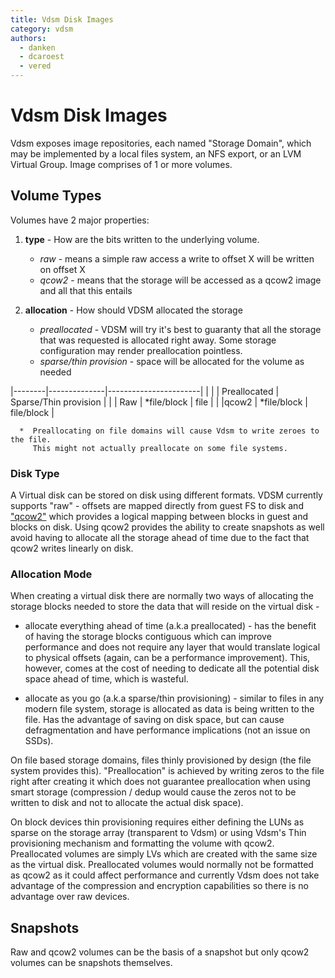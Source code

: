 ```yaml
---
title: Vdsm Disk Images
category: vdsm
authors:
  - danken
  - dcaroest
  - vered
---
```


# Vdsm Disk Images

Vdsm exposes image repositories, each named "Storage Domain", which may be implemented by a local files system, an NFS export, or an LVM Virtual Group. Image comprises of 1 or more volumes.

## Volume Types

Volumes have 2 major properties:

1.  **type** - How are the bits written to the underlying volume.
    -   *raw* - means a simple raw access a write to offset X will be written on offset X
    -   *qcow2* - means that the storage will be accessed as a qcow2 image and all that this entails

2.  **allocation** - How should VDSM allocated the storage
    -   *preallocated* - VDSM will try it's best to guaranty that all the storage that was requested is allocated right away. Some storage configuration may render preallocation pointless.
    -   *sparse/thin provision* - space will be allocated for the volume as needed

|--------|--------------|-----------------------|
| |      | Preallocated | Sparse/Thin provision |
| | Raw  | \*file/block | file                  |
| |qcow2 | \*file/block | file/block            |

      *  Preallocating on file domains will cause Vdsm to write zeroes to the file.
         This might not actually preallocate on some file systems.

### Disk Type

A Virtual disk can be stored on disk using different formats. VDSM currently supports "raw" - offsets are mapped directly from guest FS to disk and ["qcow2"](http://en.wikipedia.org/wiki/Qcow#qcow2) which provides a logical mapping between blocks in guest and blocks on disk. Using qcow2 provides the ability to create snapshots as well avoid having to allocate all the storage ahead of time due to the fact that qcow2 writes linearly on disk.

### Allocation Mode

When creating a virtual disk there are normally two ways of allocating the storage blocks needed to store the data that will reside on the virtual disk -

*   allocate everything ahead of time (a.k.a preallocated) - has the benefit of having the storage blocks contiguous which can improve performance and does not require any layer that would translate logical to physical offsets (again, can be a performance improvement). This, however, comes at the cost of needing to dedicate all the potential disk space ahead of time, which is wasteful.

<!-- -->

*   allocate as you go (a.k.a sparse/thin provisioning) - similar to files in any modern file system, storage is allocated as data is being written to the file.
     Has the advantage of saving on disk space, but can cause defragmentation and have performance implications (not an issue on SSDs).

On file based storage domains, files thinly provisioned by design (the file system provides this). "Preallocation" is achieved by writing zeros to the file right after creating it which does not guarantee preallocation when using smart storage (compression / dedup would cause the zeros not to be written to disk and not to allocate the actual disk space).

On block devices thin provisioning requires either defining the LUNs as sparse on the storage array (transparent to Vdsm) or using Vdsm's Thin provisioning mechanism and formatting the volume with qcow2. Preallocated volumes are simply LVs which are created with the same size as the virtual disk. Preallocated volumes would normally not be formatted as qcow2 as it could affect performance and currently Vdsm does not take advantage of the compression and encryption capabilities so there is no advantage over raw devices.

## Snapshots

Raw and qcow2 volumes can be the basis of a snapshot but only qcow2 volumes can be snapshots themselves.

